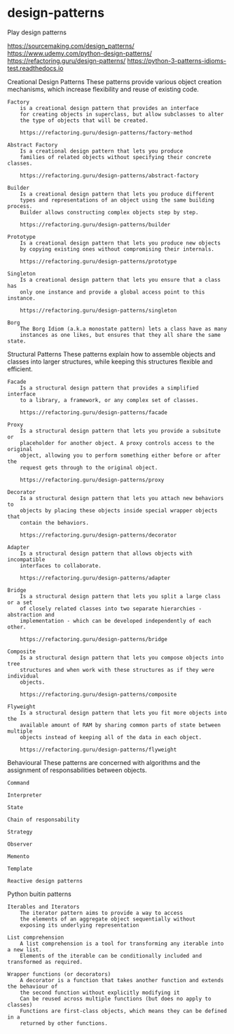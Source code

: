 # design-patterns
Play design patterns


https://sourcemaking.com/design_patterns/
https://www.udemy.com/python-design-patterns/
https://refactoring.guru/design-patterns/
https://python-3-patterns-idioms-test.readthedocs.io


Creational Design Patterns
	These patterns provide various object creation mechanisms, which
	increase flexibility and reuse of existing code.
	
	Factory
		is a creational design pattern that provides an interface
		for creating objects in superclass, but allow subclasses to alter
		the type of objects that will be created.

		https://refactoring.guru/design-patterns/factory-method

	Abstract Factory
		Is a creational design pattern that lets you produce
		families of related objects without specifying their concrete classes.

		https://refactoring.guru/design-patterns/abstract-factory

	Builder
		Is a creational design pattern that lets you produce different
		types and representations of an object using the same building process.
		Builder allows constructing complex objects step by step.

		https://refactoring.guru/design-patterns/builder

	Prototype
		Is a creational design pattern that lets you produce new objects
		by copying existing ones without compromising their internals.

		https://refactoring.guru/design-patterns/prototype

	Singleton
		Is a creational design pattern that lets you ensure that a class has 
		only one instance and provide a global access point to this instance.

		https://refactoring.guru/design-patterns/singleton

	Borg
		The Borg Idiom (a.k.a monostate pattern) lets a class have as many
		instances as one likes, but ensures that they all share the same state. 


Structural Patterns
	These patterns explain how to assemble objects and classes into
	larger structures, while keeping this structures flexible and efficient.

	Facade
		Is a structural design pattern that provides a simplified interface
		to a library, a framework, or any complex set of classes.

		https://refactoring.guru/design-patterns/facade

	Proxy
		Is a structural design pattern that lets you provide a subsitute or
		placeholder for another object. A proxy controls access to the original
		object, allowing you to perform something either before or after the
		request gets through to the original object.

		https://refactoring.guru/design-patterns/proxy

	Decorator
		Is a structural design pattern that lets you attach new behaviors to
		objects by placing these objects inside special wrapper objects that
		contain the behaviors.

		https://refactoring.guru/design-patterns/decorator

	Adapter
		Is a structural design pattern that allows objects with incompatible
		interfaces to collaborate.

		https://refactoring.guru/design-patterns/adapter

	Bridge
		Is a structural design pattern that lets you split a large class or a set
		of closely related classes into two separate hierarchies - abstraction and
		implementation - which can be developed independently of each other.

		https://refactoring.guru/design-patterns/bridge

	Composite
		Is a structural design pattern that lets you compose objects into tree
		structures and when work with these structures as if they were individual
		objects.

		https://refactoring.guru/design-patterns/composite
	
	Flyweight
		Is a structural design pattern that lets you fit more objects into the
		available amount of RAM by sharing common parts of state between multiple
		objects instead of keeping all of the data in each object.

		https://refactoring.guru/design-patterns/flyweight


Behavioural
	These patterns are concerned with algorithms and the assignment
	of responsabilities between objects.

	Command

	Interpreter

	State

	Chain of responsability

	Strategy

	Observer

	Memento

	Template

	Reactive design patterns


Python buitin patterns

	Iterables and Iterators
		The iterator pattern aims to provide a way to access
		the elements of an aggregate object sequentially without
		exposing its underlying representation

	List comprehension
		A list comprehension is a tool for transforming any iterable into a new list.
		Elements of the iterable can be conditionally included and transformed as required.

	Wrapper functions (or decorators)
		A decorator is a function that takes another function and extends the behaviour of
		the second function without explicitly modifying it
		Can be reused across multiple functions (but does no apply to classes)
		Functions are first-class objects, which means they can be defined in a 
		returned by other functions.